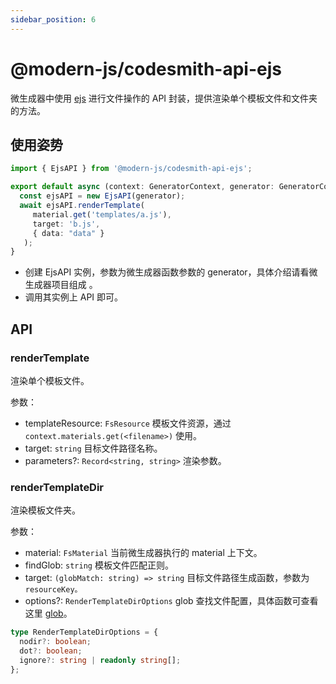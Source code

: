 ```yaml
---
sidebar_position: 6
---
```


# @modern-js/codesmith-api-ejs

微生成器中使用 [ejs](https://ejs.co/) 进行文件操作的 API 封装，提供渲染单个模板文件和文件夹的方法。

## 使用姿势

```typescript
import { EjsAPI } from '@modern-js/codesmith-api-ejs';

export default async (context: GeneratorContext, generator: GeneratorCore) => {
  const ejsAPI = new EjsAPI(generator);
  await ejsAPI.renderTemplate(
     material.get('templates/a.js'),
     target: 'b.js',
     { data: "data" }
   );
}
```

- 创建 EjsAPI 实例，参数为微生成器函数参数的 generator，具体介绍请看微生成器项目组成 。
- 调用其实例上 API 即可。

## API

### renderTemplate

渲染单个模板文件。

参数：

- templateResource: `FsResource` 模板文件资源，通过 `context.materials.get(<filename>)` 使用。
- target: `string` 目标文件路径名称。
- parameters?: `Record<string, string>` 渲染参数。

### renderTemplateDir

渲染模板文件夹。

参数：

- material: `FsMaterial` 当前微生成器执行的 material 上下文。
- findGlob: `string` 模板文件匹配正则。
- target: `(globMatch: string) => string` 目标文件路径生成函数，参数为 `resourceKey。`
- options?: `RenderTemplateDirOptions` glob 查找文件配置，具体函数可查看这里 [glob](https://www.npmjs.com/package/glob)。

```typescript
type RenderTemplateDirOptions = {
  nodir?: boolean;
  dot?: boolean;
  ignore?: string | readonly string[];
};
```
